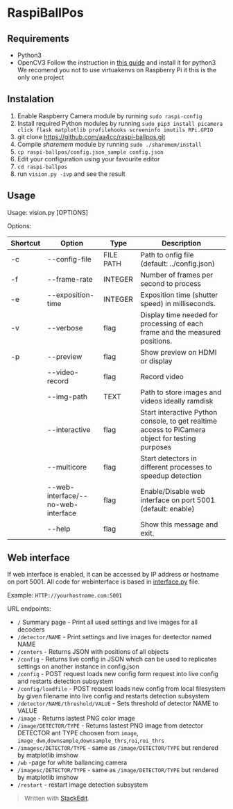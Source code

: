 # RaspiBallPos

## Requirements
- Python3
- OpenCV3
Follow the instruction in [this guide](http://www.pyimagesearch.com/2016/04/18/install-guide-raspberry-pi-3-raspbian-jessie-opencv-3/) and install it for python3
We recomend you not to use virtuakenvs on Raspberry Pi it this is the only one project

## Instalation
1) Enable Raspberry Camera module by running ```sudo raspi-config```
1) Install required Python modules by running ```sudo pip3 install picamera click flask matplotlib profilehooks screeninfo imutils RPi.GPIO```
1) git clone https://github.com/aa4cc/raspi-ballpos.git
1) Compile _sharemem_ module by running ```sudo ./sharemem/install```
1) ```cp raspi-ballpos/config.json_sample config.json```
1) Edit your configuration using your favourite editor
1) ```cd raspi-ballpos```
1) run ```vision.py -ivp``` and see the result

## Usage
Usage: vision.py [OPTIONS]

Options:

|Shortcut| Option | Type | Description|
|--|--|--|--|
| -c | \-\-config-file | FILE PATH | Path to onfig file (default: ../config.json)|
| -f | \-\-frame-rate | INTEGER | Number of frames per second to process|
| -e | \-\-exposition-time | INTEGER | Exposition time (shutter speed) in milliseconds.|
| -v | \-\-verbose| flag | Display time needed for processing of each frame and the measured positions.|
| -p | \-\-preview |flag | Show preview on HDMI or display|
| | \-\-video-record | flag | Record video|
| | \-\-img-path | TEXT| Path to store images and videos ideally ramdisk|
| | \-\-interactive| flag | Start interactive Python console, to get realtime access to PiCamera object for testing purposes |
| |\-\-multicore| flag | Start detectors in different processes to speedup detection |
| |\-\-web-interface/--no-web-interface | flag | Enable/Disable web interface on port 5001 (default: enable) |
| |\-\-help |flag | Show this message and exit.|

## Web interface

If web interface is enabled, it can be accessed by IP address or hostname on port 5001. All code for webinterface is based in [interface.py](https://github.com/aa4cc/raspi-ballpos/blob/master/interface.py) file.

Example: ```HTTP://yourhostname.com:5001```

URL endpoints:

- ```/``` Summary page - Print all used settings and live images for all decoders
- ```/detector/NAME``` - Print settings and live images for deetector named NAME
- ```/centers``` - Returns JSON with positions of all objects
- ```/config``` - Returns live config in JSON which can be used to replicates settings on another instance in config.json
- ```/config``` - POST request loads new config form request into live config and restarts detection subsystem
- ```/config/loadfile``` - POST request loads new config from local filesystem by given filename into live config and restarts detection subsystem
- ```/detector/NAME/threshold/VALUE``` - Sets threshold of detector NAME to VALUE
- ```/image``` - Returns lastest PNG color image
- ```/image/DETECTOR/TYPE``` - Returns lastest PNG image from detector DETECTOR ant TYPE choosen from ```image```, ```image_dwn```,```downsample```,```downsample_thrs```,```roi```,```roi_thrs```
- ```/imagesc/DETECTOR/TYPE``` - same as ```/image/DETECTOR/TYPE``` but rendered by matplotlib imshow
- ```/wb``` -page for white ballancing camera
- ```/imagesc/DETECTOR/TYPE``` - same as ```/image/DETECTOR/TYPE``` but rendered by matplotlib imshow
- ```/restart``` - restart image detection subsystem


> Written with [StackEdit](https://stackedit.io/).